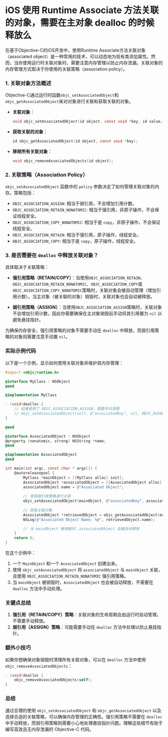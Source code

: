 # iOS 使用 Runtime Associate 方法关联的对象，需要在主对象 dealloc 的时候释放么

在基于Objective-C的iOS开发中，使用Runtime Associate方法关联对象（associated object）是一种常用的技术，可以动态地为现有类添加属性。然而，当你使用运行时关联对象时，需要注意内存管理以防止内存泄漏。关联对象的内存管理方式取决于你使用的关联策略（association policy）。

### 1. 关联对象方法概述

Objective-C通过运行时函数`objc_setAssociatedObject`和`objc_getAssociatedObject`来对对象进行关联和获取关联的对象。

- **关联对象**：

  ```objective-c
  void objc_setAssociatedObject(id object, const void *key, id value, objc_AssociationPolicy policy);
  ```

- **获取关联的对象**：

  ```objective-c
  id objc_getAssociatedObject(id object, const void *key);
  ```

- **移除所有关联对象**：

  ```objective-c
  void objc_removeAssociatedObjects(id object);
  ```

### 2. 关联策略（Association Policy）

`objc_setAssociatedObject` 函数中的 `policy` 参数决定了如何管理关联对象的内存。策略包括：

- `OBJC_ASSOCIATION_ASSIGN`: 相当于弱引用，不会增加引用计数。
- `OBJC_ASSOCIATION_RETAIN_NONATOMIC`: 相当于强引用，非原子操作，不会保证线程安全。
- `OBJC_ASSOCIATION_COPY_NONATOMIC`: 相当于是 `copy`，非原子操作，不会保证线程安全。
- `OBJC_ASSOCIATION_RETAIN`: 相当于强引用，原子操作，线程安全。
- `OBJC_ASSOCIATION_COPY`: 相当于是 `copy`，原子操作，线程安全。

### 3. 是否需要在 `dealloc` 中释放关联对象？

具体取决于关联策略：

- **强引用策略（RETAIN/COPY）**：当使用`OBJC_ASSOCIATION_RETAIN`、`OBJC_ASSOCIATION_RETAIN_NONATOMIC`、`OBJC_ASSOCIATION_COPY`或`OBJC_ASSOCIATION_COPY_NONATOMIC`策略时，关联对象会被自动管理（增加引用计数）。当主对象（被关联的对象）销毁时，关联对象也会自动被释放。

- **弱引用策略（ASSIGN）**：当使用`OBJC_ASSOCIATION_ASSIGN`策略时，关联对象不会增加引用计数，因此你需要确保在主对象销毁前手动将其引用置为 `nil` 以避免悬挂指针。

为确保内存安全，强引用策略的对象不需要手动在 `dealloc` 中释放，而弱引用策略的对象则需要注意手动置 `nil`。

### 实际示例代码

以下是一个示例，显示如何使用关联对象并维护其内存管理：

```objective-c
#import <objc/runtime.h>

@interface MyClass : NSObject
@end

@implementation MyClass

- (void)dealloc {
    // 如果使用了 OBJC_ASSOCIATION_ASSIGN，需要手动清理
    // objc_setAssociatedObject(self, @"associatedKey", nil, OBJC_ASSOCIATION_ASSIGN);
}

@end

@interface AssociatedObject : NSObject
@property (nonatomic, strong) NSString *name;
@end

@implementation AssociatedObject
@end

int main(int argc, const char * argv[]) {
    @autoreleasepool {
        MyClass *mainObject = [[MyClass alloc] init];
        AssociatedObject *associatedObject = [[AssociatedObject alloc] init];
        associatedObject.name = @"Associated Object";
        
        // 使用强引用策略进行关联
        objc_setAssociatedObject(mainObject, @"associatedKey", associatedObject, OBJC_ASSOCIATION_RETAIN_NONATOMIC);
        
        // 获取关联对象
        AssociatedObject *retrievedObject = objc_getAssociatedObject(mainObject, @"associatedKey");
        NSLog(@"Associated Object Name: %@", retrievedObject.name);

        // 当 mainObject 被销毁时，associatedObject 会被自动释放
    }
    return 0;
}
```

在这个示例中：

1. 一个 `MainObject` 和一个 `AssociatedObject` 创建出来。
2. 使用 `objc_setAssociatedObject` 将 `associatedObject` 与 `mainObject` 关联，且使用 `OBJC_ASSOCIATION_RETAIN_NONATOMIC` 强引用策略。
3. 当 `mainObject` 被销毁时，`AssociatedObject` 也会被自动释放，不需要在 `dealloc` 方法中手动处理。

### 关键点总结

1. **强引用（RETAIN/COPY）策略**：关联对象的生命周期会由运行时自动管理，不需要手动释放。
2. **弱引用（ASSIGN）策略**：可能需要手动在 `dealloc` 方法中处理以防止悬挂指针。

### 额外小技巧

如果你想确保对象销毁时清理所有关联对象，可以在 `dealloc` 方法中使用 `objc_removeAssociatedObjects`：

```objective-c
- (void)dealloc {
    objc_removeAssociatedObjects(self);
}
```

### 总结

通过合理的使用 `objc_setAssociatedObject` 和 `objc_getAssociatedObject` 以及选择合适的关联策略，可以确保内存管理的正确性。强引用策略不需要在 `dealloc` 中手动释放，而弱引用策略则需要小心地处理悬挂指针问题。理解这些细节有助于编写高效且无内存泄漏的 Objective-C 代码。
